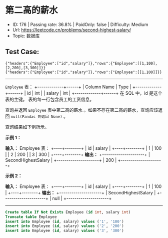 # 第二高的薪水                                                        

* ID: 176     | Passing rate: 36.8% | PaidOnly: false  | Difficulty: Medium
* Url: https://leetcode.cn/problems/second-highest-salary/
* Topic: 数据库

## Test Case:

```
{"headers":{"Employee":["id","salary"]},"rows":{"Employee":[[1,100],[2,200],[3,300]]}}
{"headers":{"Employee":["id","salary"]},"rows":{"Employee":[[1,100]]}}
```

---

`Employee` 表：
+-------------+------+
| Column Name | Type |
+-------------+------+
| id          | int  |
| salary      | int  |
+-------------+------+
在 SQL 中，id 是这个表的主键。
表的每一行包含员工的工资信息。


查询并返回 `Employee` 表中第二高的薪水 。如果不存在第二高的薪水，查询应该返回
`null(Pandas 则返回 None)` 。

查询结果如下例所示。


**示例 1：**

**输入：**
Employee 表：
+----+--------+
| id | salary |
+----+--------+
| 1  | 100    |
| 2  | 200    |
| 3  | 300    |
+----+--------+
**输出：**
+---------------------+
| SecondHighestSalary |
+---------------------+
| 200                 |
+---------------------+

**示例 2：**

**输入：**
Employee 表：
+----+--------+
| id | salary |
+----+--------+
| 1  | 100    |
+----+--------+
**输出：**
+---------------------+
| SecondHighestSalary |
+---------------------+
| null                |
+---------------------+

---
```sql
Create table If Not Exists Employee (id int, salary int)
Truncate table Employee
insert into Employee (id, salary) values ('1', '100')
insert into Employee (id, salary) values ('2', '200')
insert into Employee (id, salary) values ('3', '300')
```
